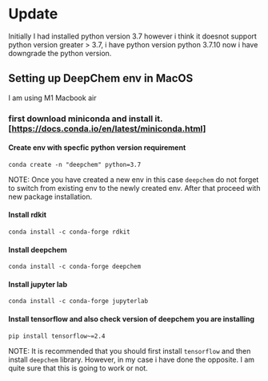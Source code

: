 # Update 
Initially I had installed python version 3.7 however i think it doesnot support python version greater > 3.7, i have python version python 3.7.10 now i have downgrade the python version. 





## Setting up DeepChem env in MacOS 
I am using M1 Macbook air 

### first download miniconda and install it. [https://docs.conda.io/en/latest/miniconda.html]

#### Create env with specfic python version requirement 
`conda create -n "deepchem" python=3.7`

NOTE: Once you have created a new env in this case `deepchem` do not forget to switch from existing env to the newly created env. After that proceed with new package installation. 

#### Install rdkit 
`conda install -c conda-forge rdkit`

#### Install deepchem 
`conda install -c conda-forge deepchem`

#### Install jupyter lab 
`conda install -c conda-forge jupyterlab` 

#### Install tensorflow and also check version of deepchem you are installing 
`pip install tensorflow~=2.4` 


NOTE: It is recommended that you should first install `tensorflow` and then install `deepchem` library. However, in my case i have done the opposite. I am quite sure that this is going to work or not. 


